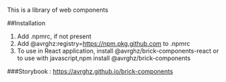 This is a library of web components

##Installation

1. Add .npmrc, if not present
2. Add @avrghz:registry=https://npm.pkg.github.com to .npmrc
3. To use in React application, install @avrghz/brick-components-react
   or to use with javascript,npm install @avrghz/brick-components

###Storybook : https://avrghz.github.io/brick-components
